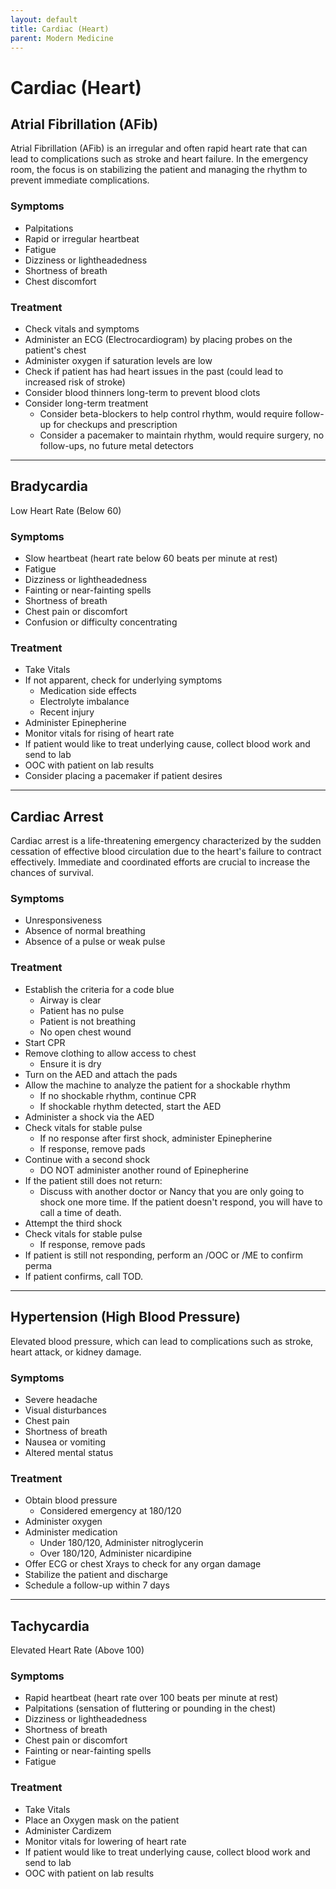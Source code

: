 ```yaml
---
layout: default
title: Cardiac (Heart)
parent: Modern Medicine
---
```


# Cardiac (Heart)

## Atrial Fibrillation (AFib)
Atrial Fibrillation (AFib) is an irregular and often rapid heart rate that can lead to complications such as stroke and heart failure. In the emergency room, the focus is on stabilizing the patient and managing the rhythm to prevent immediate complications.

### Symptoms
- Palpitations
- Rapid or irregular heartbeat
- Fatigue
- Dizziness or lightheadedness
- Shortness of breath
- Chest discomfort

### Treatment
- Check vitals and symptoms
- Administer an ECG (Electrocardiogram) by placing probes on the patient's chest
- Administer oxygen if saturation levels are low
- Check if patient has had heart issues in the past (could lead to increased risk of stroke)
- Consider blood thinners long-term to prevent blood clots
- Consider long-term treatment
  - Consider beta-blockers to help control rhythm, would require follow-up for checkups and prescription
  - Consider a pacemaker to maintain rhythm, would require surgery, no follow-ups, no future metal detectors

---

## Bradycardia
Low Heart Rate (Below 60)

### Symptoms
- Slow heartbeat (heart rate below 60 beats per minute at rest)
- Fatigue
- Dizziness or lightheadedness
- Fainting or near-fainting spells
- Shortness of breath
- Chest pain or discomfort
- Confusion or difficulty concentrating

### Treatment
- Take Vitals
- If not apparent, check for underlying symptoms
  - Medication side effects
  - Electrolyte imbalance
  - Recent injury
- Administer Epinepherine
- Monitor vitals for rising of heart rate
- If patient would like to treat underlying cause, collect blood work and send to lab
- OOC with patient on lab results
- Consider placing a pacemaker if patient desires


---

## Cardiac Arrest
Cardiac arrest is a life-threatening emergency characterized by the sudden cessation of effective blood circulation due to the heart's failure to contract effectively. Immediate and coordinated efforts are crucial to increase the chances of survival.

### Symptoms
- Unresponsiveness
- Absence of normal breathing
- Absence of a pulse or weak pulse

### Treatment

- Establish the criteria for a code blue
  - Airway is clear
  - Patient has no pulse
  - Patient is not breathing
  - No open chest wound
- Start CPR
- Remove clothing to allow access to chest
  - Ensure it is dry
- Turn on the AED and attach the pads
- Allow the machine to analyze the patient for a shockable rhythm
  - If no shockable rhythm, continue CPR
  - If shockable rhythm detected, start the AED
- Administer a shock via the AED
- Check vitals for stable pulse
  - If no response after first shock, administer Epinepherine
  - If response, remove pads
- Continue with a second shock
  - DO NOT administer another round of Epinepherine
- If the patient still does not return:
  - Discuss with another doctor or Nancy that you are only going to shock one more time. If the patient doesn't respond, you will have to call a time of death.
- Attempt the third shock
- Check vitals for stable pulse
  - If response, remove pads
- If patient is still not responding, perform an /OOC or /ME to confirm perma
- If patient confirms, call TOD.

---

## Hypertension (High Blood Pressure)
Elevated blood pressure, which can lead to complications such as stroke, heart attack, or kidney damage.

### Symptoms
- Severe headache
- Visual disturbances
- Chest pain
- Shortness of breath
- Nausea or vomiting
- Altered mental status

### Treatment
- Obtain blood pressure 
  - Considered emergency at 180/120
- Administer oxygen
- Administer medication
  - Under 180/120, Administer nitroglycerin 
  - Over 180/120, Administer nicardipine
- Offer ECG or chest Xrays to check for any organ damage
- Stabilize the patient and discharge
- Schedule a follow-up within 7 days

---

## Tachycardia
Elevated Heart Rate (Above 100)

### Symptoms
- Rapid heartbeat (heart rate over 100 beats per minute at rest)
- Palpitations (sensation of fluttering or pounding in the chest)
- Dizziness or lightheadedness
- Shortness of breath
- Chest pain or discomfort
- Fainting or near-fainting spells
- Fatigue

### Treatment
- Take Vitals
- Place an Oxygen mask on the patient
- Administer Cardizem
- Monitor vitals for lowering of heart rate
- If patient would like to treat underlying cause, collect blood work and send to lab
- OOC with patient on lab results